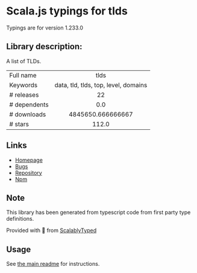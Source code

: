 
# Scala.js typings for tlds

Typings are for version 1.233.0

## Library description:
A list of TLDs.

|                    |                 |
| ------------------ | :-------------: |
| Full name          | tlds |
| Keywords           | data, tld, tlds, top, level, domains |
| # releases         | 22 |
| # dependents       | 0.0 |
| # downloads        | 4845650.666666667 |
| # stars            | 112.0 |

## Links
- [Homepage](https://github.com/stephenmathieson/node-tlds#readme)
- [Bugs](https://github.com/stephenmathieson/node-tlds/issues)
- [Repository](https://github.com/stephenmathieson/node-tlds)
- [Npm](https://www.npmjs.com/package/tlds)
    


## Note
This library has been generated from typescript code from first party type definitions.

Provided with :purple_heart: from [ScalablyTyped](https://github.com/oyvindberg/ScalablyTyped)

## Usage
See [the main readme](../../readme.md) for instructions.


